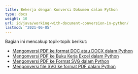 ```yaml
---
title: Bekerja dengan Konversi Dokumen dalam Python
type: docs
weight: 10
url: id/java/working-with-document-conversion-in-python/
lastmod: "2021-06-05"
---
```


Bagian ini mencakup topik-topik berikut:

- [Mengonversi PDF ke format DOC atau DOCX dalam Python](/pdf/java/convert-pdf-to-doc-or-docx-format-in-python/)
- [Mengonversi PDF ke Buku Kerja Excel dalam Python](/pdf/java/convert-pdf-to-excel-workbook-in-python/)
- [Mengonversi PDF ke Format SVG dalam Python](/pdf/java/convert-pdf-to-svg-format-in-python/)
- [Mengonversi file SVG ke format PDF dalam Python](/pdf/java/convert-svg-file-to-pdf-format-in-python/)